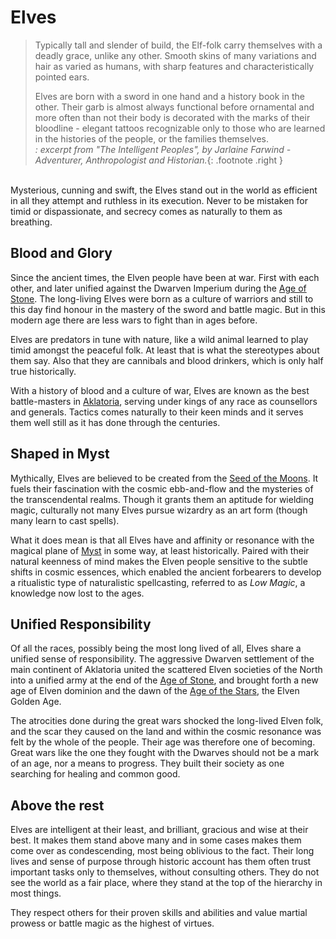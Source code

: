 # Elves

> Typically tall and slender of build, the Elf-folk carry themselves with a deadly grace, unlike any other. Smooth skins of many variations and hair as varied as humans, with sharp features and characteristically pointed ears.
> 
> Elves are born with a sword in one hand and a history book in the other. Their garb is almost always functional before ornamental and more often than not their body is decorated with the marks of their bloodline - elegant tattoos recognizable only to those who are learned in the histories of the people, or the families themselves.</br>
> _: excerpt from "The Intelligent Peoples", by Jarlaine Farwind - Adventurer, Anthropologist and Historian._{: .footnote .right }

</br>
Mysterious, cunning and swift, the Elves stand out in the world as efficient in all they attempt and ruthless in its execution.  Never to be mistaken for timid or dispassionate, and secrecy comes as naturally to them as breathing.

## Blood and Glory
Since the ancient times, the Elven people have been at war. First with each other, and later unified against the Dwarven Imperium during the [Age of Stone](../../history/ages/age_of_stone.md). The long-living Elves were born as a culture of warriors and still to this day find honour in the mastery of the sword and battle magic. But in this modern age there are less wars to fight than in ages before.

Elves are predators in tune with nature, like a wild animal learned to play timid amongst the peaceful folk. At least that is what the stereotypes about them say. Also that they are cannibals and blood drinkers, which is only half true historically.

With a history of blood and a culture of war, Elves are known as the best battle-masters in [Aklatoria](../../geography/aklatoria.md), serving under kings of any race as counsellors and generals. Tactics comes naturally to their keen minds and it serves them well still as it has done through the centuries.

## Shaped in Myst
Mythically, Elves are believed to be created from the [Seed of the Moons](../../history/myths/seeds_of_life.md#the-seed-of-the-moons). It fuels their fascination with the cosmic ebb-and-flow and the mysteries of the transcendental realms. Though it grants them an aptitude for wielding magic, culturally not many Elves pursue wizardry as an art form (though many learn to cast spells).

What it does mean is that all Elves have and affinity or resonance with the magical plane of [Myst](../../cosmology/planes/myst.md) in some way, at least historically. Paired with their natural keenness of mind makes the Elven people sensitive to the subtle shifts in cosmic essences, which enabled the ancient forbearers to develop a ritualistic type of naturalistic spellcasting, referred to as _Low Magic_, a knowledge now lost to the ages.

## Unified Responsibility
Of all the races, possibly being the most long lived of all, Elves share a unified sense of responsibility. The aggressive Dwarven settlement of the main continent of Aklatoria united the scattered Elven societies of the North into a unified army at the end of the [Age of Stone](../../history/ages/age_of_stone.md), and brought forth a new age of Elven dominion and the dawn of the [Age of the Stars](../../history/ages/age_of_the_stars), the Elven Golden Age.

The atrocities done during the great wars shocked the long-lived Elven folk, and the scar they caused on the land and within the cosmic resonance was felt by the whole of the people. Their age was therefore one of becoming. Great wars like the one they fought with the Dwarves should not be a mark of an age, nor a means to progress. They built their society as one searching for healing and common good.

## Above the rest
Elves are intelligent at their least, and brilliant, gracious and wise at their best. It makes them stand above many and in some cases makes them come over as condescending, most being oblivious to the fact. Their long lives and sense of purpose through historic account has them often trust important tasks only to themselves, without consulting others. They do not see the world as a fair place, where they stand at the top of the hierarchy in most things.

They respect others for their proven skills and abilities and value martial prowess or battle magic as the highest of virtues.